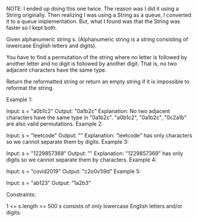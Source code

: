 NOTE: I ended up doing this one twice. The reason was I did it using a String originally.
Then realizing I was using a String as a queue, I converted it to a queue implementation.
But, what I found was that the String was faster so I kept both.


Given alphanumeric string s. (Alphanumeric string is a string consisting of lowercase English letters and digits).

You have to find a permutation of the string where no letter is followed by another letter and no digit is followed by another digit. That is, no two adjacent characters have the same type.

Return the reformatted string or return an empty string if it is impossible to reformat the string.

 

Example 1:

Input: s = "a0b1c2"
Output: "0a1b2c"
Explanation: No two adjacent characters have the same type in "0a1b2c". "a0b1c2", "0a1b2c", "0c2a1b" are also valid permutations.
Example 2:

Input: s = "leetcode"
Output: ""
Explanation: "leetcode" has only characters so we cannot separate them by digits.
Example 3:

Input: s = "1229857369"
Output: ""
Explanation: "1229857369" has only digits so we cannot separate them by characters.
Example 4:

Input: s = "covid2019"
Output: "c2o0v1i9d"
Example 5:

Input: s = "ab123"
Output: "1a2b3"
 

Constraints:

1 <= s.length <= 500
s consists of only lowercase English letters and/or digits.
